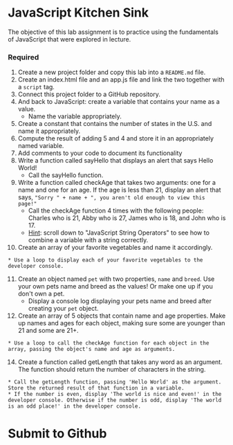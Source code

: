 <h1>JavaScript Kitchen Sink</h1>
<p>The objective of this lab assignment is to practice using the fundamentals of JavaScript that were explored in lecture.</p>
<h3>Required</h3>
<ol>
<li>Create a new project folder and copy this lab into a <code>README.md</code> file.</li>
<li>Create an index.html file and an app.js file and link the two together with a <code>script</code> tag.</li>
<li>Connect this project folder to a GitHub repository.</li>
<li>And back to JavaScript: create a variable that contains your name as a value.
<ul>
<li>Name the variable appropriately.</li>
</ul></li>
<li>Create a constant that contains the number of states in the U.S. and name it appropriately.</li>
<li>Compute the result of adding 5 and 4 and store it in an appropriately named variable.</li>
<li>Add comments to your code to document its functionality</li>
<li>Write a function called sayHello that displays an alert that says Hello World!
<ul>
<li>Call the sayHello function.</li>
</ul></li>
<li>Write a function called checkAge that takes two arguments: one for a name and one for an age. If the age is less than 21, display an alert that says, <code>"Sorry " + name + ", you aren't old enough to view this page!"</code>
<ul>
<li>Call the checkAge function 4 times with the following people: Charles who is 21, Abby who is 27, James who is 18, and John who is 17.</li>
<li><a href="https://www.w3schools.com/js/js_operators.asp" target="_blank">Hint</a>: scroll down to "JavaScript String Operators" to see how to combine a variable with a string correctly.</li>
</ul></li>
<li>Create an array of your favorite vegetables and name it accordingly.</li>
</ol>
<pre><code>* Use a loop to display each of your favorite vegetables to the developer console.
</code></pre>
<ol start="11">
<li>Create an object named <code>pet</code> with two properties, <code>name</code> and <code>breed</code>.  Use your own pets name and breed as the values!  Or make one up if you don't own a pet.
<ul>
<li>Display a console log displaying your pets name and breed after creating your <code>pet</code> object.</li>
</ul></li>
<li>Create an array of 5 objects that contain name and age properties. Make up names and ages for each object, making sure some are younger than 21 and some are 21+.</li>
</ol>
<pre><code>* Use a loop to call the checkAge function for each object in the array, passing the object's name and age as arguments.
</code></pre>
<ol start="14">
<li>Create a function called getLength that takes any word as an argument. The function should return the number of characters in the string.</li>
</ol>
<pre><code>* Call the getLength function, passing 'Hello World' as the argument. Store the returned result of that function in a variable.
* If the number is even, display 'The world is nice and even!' in the developer console. Otherwise if the number is odd, display 'The world is an odd place!' in the developer console.
</code></pre>
<h1>Submit to Github</h1>
